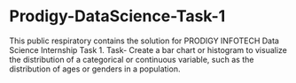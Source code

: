 # Prodigy-DataScience-Task-1
This public respiratory contains the solution for PRODIGY INFOTECH Data Science Internship Task 1. Task- Create a bar chart or histogram to visualize the distribution of a categorical or continuous variable, such as the distribution of ages or genders in a population.
